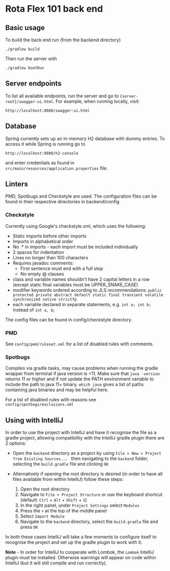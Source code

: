 # Rota Flex 101 back end

## Basic usage

To build the back end run (from the backend directory)
```
./gradlew build
```

Then run the server with
```
./gradlew bootRun
```

## Server endpoints

To list all available endpoints, run the server and go to `{server-root}/swagger-ui.html`.
For example, when running locally, visit:
```
http://localhost:8080/swagger-ui.html
```

## Database

Spring currently sets up an in-memory H2 database with dummy entries.
To access it while Spring is running go to
```
http://localhost:8080/h2-console
```
and enter credentials as found in `src/main/resources/application.properties` file.

## Linters

PMD, Spotbugs and Checkstyle are used. 
The configuration files can be found in their respective directories
in backend/config

### Checkstyle

Currently using Google's checkstyle.xml, which uses the following:

- Static imports before other imports
- Imports in alphabetical order
- No .* in imports - each import must be included individually
- 2 spaces for indentation
- Lines no longer than 100 characters
- Requires javadoc comments:
     - First sentence must end with a full stop
     - No empty @ clauses
- class and variable names shouldn't have 2 capital letters in a row (except static final
 variables must be UPPER_SNAKE_CASE)
- modifier keywords ordered according to JLS recommendations: `public protected private abstract default static final transient volatile synchronized native strictfp`
- each variable declared in separate statements, e.g. `int a; int b;` instead of `int a, b`;

The config files can be found in config/checkstyle directory.

### PMD

See `config/pmd/ruleset.xml` for a list of disabled rules with comments.

### Spotbugs

Compiles via gradle tasks, may cause problems when running the gradle wrapper from terminal if java version is <11. 
Make sure that `java -version` returns 11 or higher and if not update the PATH environment variable to include the path to java 11+ binary. `which java` gives a list of paths containing java binaries and may be helpful here.

For a list of disabled rules with reasons see `config/spotbugs/exclusions.xml`

## Using with IntelliJ

In order to use the project with IntelliJ and have it recognise the file as a gradle project, allowing compatibility 
with the IntelliJ gradle plugin there are 2 options:

- Open the `backend` directory as a project by using `File > New > Project from Existing Sources... ` then navigating 
to the `backend` folder, selecting the `build.gradle` file and clicking `OK`

- Alternatively if opening the root directory is desired (in order to have all files available from within IntelliJ) 
follow these steps:
    1. Open the root directory
    1. Navigate to `File > Project Structure` or use the keyboard shortcut (default: `Ctrl` + `Alt` + `Shift` + `S`)
    1. In the right panel, under `Project Settings` select `Modules`
    1. Press the `+` at the top of the middle panel
    1. Select `Import Module`
    1. Navigate to the `backend` directory, select the `build.gradle` file and press `OK`
    
In both these cases IntelliJ will take a few moments to configure itself to recognise the project and set up the gradle 
plugin to work with it.

**Note** -  In order for IntelliJ to cooperate with Lombok, the `Lombok` IntelliJ plugin must be installed. Otherwise
warnings will appear on code within IntelliJ (but it will still compile and run correctly).